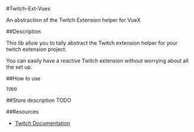#Twitch-Ext-Vuex

An abstraction of the Twitch Extension helper for VueX

##Description

This lib allow you to tally abstract the Twitch extension helper for your twitch extension project.

You can easily have a reactive Twitch extension without worrying about all the set up.


##How to use

```
TODO
```

##Store description
TODO

##Resources
- [Twitch Documentation](https://dev.twitch.tv/docs/extensions/reference/#javascript-helper)